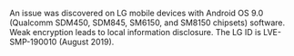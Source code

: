 An issue was discovered on LG mobile devices with Android OS 9.0 (Qualcomm SDM450, SDM845, SM6150, and SM8150 chipsets) software. Weak encryption leads to local information disclosure. The LG ID is LVE-SMP-190010 (August 2019).